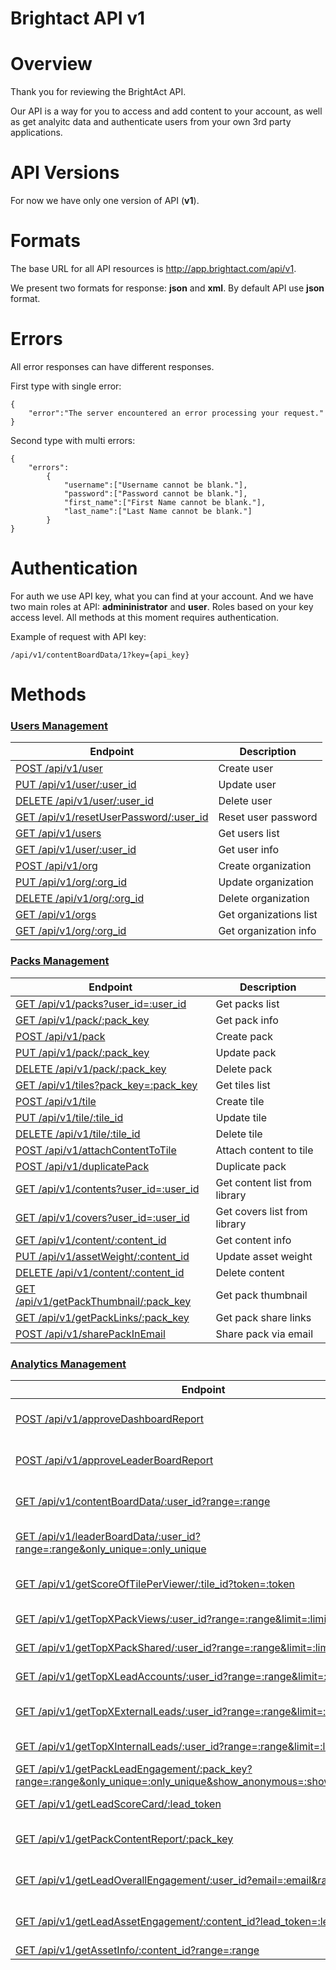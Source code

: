 Brightact API v1
=================

Overview
=================

Thank you for reviewing the BrightAct API.

Our API is a way for you to access and add content to your account, as well as get analyitc data and authenticate users from your own 3rd party applications.


API Versions
=================
For now we have only one version of API (**v1**). 

Formats
=================
The base URL for all API resources is http://app.brightact.com/api/v1.

We present two formats for response: **json** and **xml**. By default API use **json** format. 

Errors
================

All error responses can have different responses.

First type with single error:
```
{
    "error":"The server encountered an error processing your request."
}
```

Second type with multi errors:
```
{
    "errors":
        {
            "username":["Username cannot be blank."],
            "password":["Password cannot be blank."],
            "first_name":["First Name cannot be blank."],
            "last_name":["Last Name cannot be blank."]
        }
}
```

Authentication
================
For auth we use API key, what you can find at your account. And we have two main roles at API: **admininistrator** and **user**. Roles based on your key access level. All methods at this moment requires authentication.

Example of request with API key:
```
/api/v1/contentBoardData/1?key={api_key}
```

Methods
================

### [Users Management](/v1_resources/users.md)

| Endpoint | Description |
| ---- | --------------- |
| [POST /api/v1/user](/v1_resources/users.md) | Create user |
| [PUT /api/v1/user/:user_id](/v1_resources/users.md) | Update user |
| [DELETE /api/v1/user/:user_id](/v1_resources/users.md) | Delete user |
| [GET /api/v1/resetUserPassword/:user_id](/v1_resources/users.md) | Reset user password |
| [GET /api/v1/users](/v1_resources/users.md) | Get users list |
| [GET /api/v1/user/:user_id](/v1_resources/users.md) | Get user info |
| [POST /api/v1/org](/v1_resources/users.md) | Create organization |
| [PUT /api/v1/org/:org_id](/v1_resources/users.md) | Update organization |
| [DELETE /api/v1/org/:org_id](/v1_resources/users.md) | Delete organization |
| [GET /api/v1/orgs](/v1_resources/users.md) | Get organizations list |
| [GET /api/v1/org/:org_id](/v1_resources/users.md) | Get organization info |


### [Packs Management](/v1_resources/packs.md)

| Endpoint | Description |
| ---- | --------------- |
| [GET /api/v1/packs?user_id=:user_id](/v1_resources/packs.md) | Get packs list |
| [GET /api/v1/pack/:pack_key](/v1_resources/packs.md) | Get pack info |
| [POST /api/v1/pack](/v1_resources/packs.md) | Create pack |
| [PUT /api/v1/pack/:pack_key](/v1_resources/packs.md) | Update pack |
| [DELETE /api/v1/pack/:pack_key](/v1_resources/packs.md) | Delete pack |
| [GET /api/v1/tiles?pack_key=:pack_key](/v1_resources/packs.md) | Get tiles list |
| [POST /api/v1/tile](/v1_resources/packs.md) | Create tile |
| [PUT /api/v1/tile/:tile_id](/v1_resources/packs.md) | Update tile |
| [DELETE /api/v1/tile/:tile_id](/v1_resources/packs.md) | Delete tile |
| [POST /api/v1/attachContentToTile](/v1_resources/packs.md) | Attach content to tile |
| [POST /api/v1/duplicatePack](/v1_resources/packs.md) | Duplicate pack |
| [GET /api/v1/contents?user_id=:user_id](/v1_resources/packs.md) | Get content list from library |
| [GET /api/v1/covers?user_id=:user_id](/v1_resources/packs.md) | Get covers list from library |
| [GET /api/v1/content/:content_id](/v1_resources/packs.md) | Get content info |
| [PUT /api/v1/assetWeight/:content_id](/v1_resources/packs.md) | Update asset weight |
| [DELETE /api/v1/content/:content_id](/v1_resources/packs.md) | Delete content |
| [GET /api/v1/getPackThumbnail/:pack_key](/v1_resources/packs.md) | Get pack thumbnail |
| [GET /api/v1/getPackLinks/:pack_key](/v1_resources/packs.md) | Get pack share links |
| [POST /api/v1/sharePackInEmail](/v1_resources/packs.md) | Share pack via email |


### [Analytics Management](/v1_resources/analytics.md)

| Endpoint | Description |
| ---- | --------------- |
| [POST /api/v1/approveDashboardReport](/v1_resources/analytics.md#post-apiv1approvedashboardreport) | Approve Dashboard report |
| [POST /api/v1/approveLeaderBoardReport](/v1_resources/analytics.md#post-apiv1approveleaderboardreport) | Approve LeaderBoard report |
| [GET /api/v1/contentBoardData/:user_id?range=:range](/v1_resources/analytics.md#get-apiv1contentboarddatauser_idrangerange) | Get ContentBoard data |
| [GET /api/v1/leaderBoardData/:user_id?range=:range&only_unique=:only_unique](/v1_resources/analytics.md#get-apiv1leaderboarddatauser_idrangerangeonly_uniqueonly_unique) |  Get LeaderBoard data |
| [GET /api/v1/getScoreOfTilePerViewer/:tile_id?token=:token](/v1_resources/analytics.md#get-apiv1getscoreoftileperviewertile_idtokentoken) |  Get score of time per lead session |
| [GET /api/v1/getTopXPackViews/:user_id?range=:range&limit=:limit](/v1_resources/analytics.md#get-apiv1gettopxpackviewsuser_idrangerangelimitlimit) | Get Top pack views |
| [GET /api/v1/getTopXPackShared/:user_id?range=:range&limit=:limit](/v1_resources/analytics.md#get-apiv1gettopxpackshareduser_idrangerangelimitlimit) | Get Top pack shared |
| [GET /api/v1/getTopXLeadAccounts/:user_id?range=:range&limit=:limit](/v1_resources/analytics.md#get-apiv1gettopxleadaccountsuser_idrangerangelimitlimit) | Get Top pack leads |
| [GET /api/v1/getTopXExternalLeads/:user_id?range=:range&limit=:limit](/v1_resources/analytics.md#get-apiv1gettopxexternalleadsuser_idrangerangelimitlimit) | Get Top external leads |
| [GET /api/v1/getTopXInternalLeads/:user_id?range=:range&limit=:limit](/v1_resources/analytics.md#get-apiv1gettopxinternalleadsuser_idrangerangelimitlimit) | Get Top internal leads |
| [GET /api/v1/getPackLeadEngagement/:pack_key?range=:range&only_unique=:only_unique&show_anonymous=:show_anonymous](/v1_resources/analytics.md#get-apiv1getpackleadengagementpack_keyrangerangeonly_uniqueonly_uniqueshow_anonymousshow_anonymous) | Get pack lead engagement |
| [GET /api/v1/getLeadScoreCard/:lead_token](/v1_resources/analytics.md#get-apiv1getleadscorecardlead_token) | Get Lead score card |
| [GET /api/v1/getPackContentReport/:pack_key](/v1_resources/analytics.md#get-apiv1getpackcontentreportpack_key) | Get pack content report data |
| [GET /api/v1/getLeadOverallEngagement/:user_id?email=:email&range=:range](/v1_resources/analytics.md#get-apiv1getleadoverallengagementuser_idemailemailrangerange) | Get lead overall engagement |
| [GET /api/v1/getLeadAssetEngagement/:content_id?lead_token=:lead_token](/v1_resources/analytics.md#get-apiv1getleadassetengagementcontent_idlead_tokenlead_token) | Get lead asset engagement |
| [GET /api/v1/getAssetInfo/:content_id?range=:range](/v1_resources/analytics.md#get-apiv1getassetinfocontent_idrangerange) | Get asset info |

